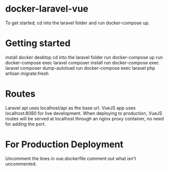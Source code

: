 # docker-laravel-vue
To get started, cd into the laravel folder and run docker-compose up.

# Getting started
install docker desktop
cd into the laravel folder
run docker-compose up
run docker-compose exec laravel composer install
run docker-compose exec laravel composer dump-autoload
run docker-compose exec laravel php artisan migrate:fresh

# Routes

Laravel api uses localhost/api as the base url.
VueJS app uses localhost:8080 for live development.
When deploying to production, VueJS routes will be served at localhost through an nginx proxy container, no need for adding the port.

# For Production Deployment
Uncomment the lines in vue.dockerfile comment out what isn't uncommented.


